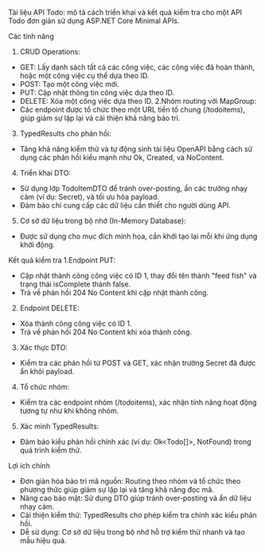 Tài liệu API Todo: mô tả cách triển khai và kết quả kiểm tra cho một API Todo đơn giản sử dụng ASP.NET Core Minimal APIs.

Các tính năng
1. CRUD Operations:
+ GET: Lấy danh sách tất cả các công việc, các công việc đã hoàn thành, hoặc một công việc cụ thể dựa theo ID.
+ POST: Tạo một công việc mới.
+ PUT: Cập nhật thông tin công việc dựa theo ID.
+ DELETE: Xóa một công việc dựa theo ID.
2.Nhóm routing với MapGroup:
+ Các endpoint được tổ chức theo một URL tiền tố chung (/todoitems), giúp giảm sự lặp lại và cải thiện khả năng bảo trì.
3. TypedResults cho phản hồi:
+ Tăng khả năng kiểm thử và tự động sinh tài liệu OpenAPI bằng cách sử dụng các phản hồi kiểu mạnh như Ok<T>, Created, và NoContent.
4. Triển khai DTO:
+ Sử dụng lớp TodoItemDTO để tránh over-posting, ẩn các trường nhạy cảm (ví dụ: Secret), và tối ưu hóa payload.
+ Đảm bảo chỉ cung cấp các dữ liệu cần thiết cho người dùng API.
5. Cơ sở dữ liệu trong bộ nhớ (In-Memory Database):
+ Được sử dụng cho mục đích minh họa, cần khởi tạo lại mỗi khi ứng dụng khởi động.

Kết quả kiểm tra
1.Endpoint PUT:
+ Cập nhật thành công công việc có ID 1, thay đổi tên thành "feed fish" và trạng thái isComplete thành false.
+ Trả về phản hồi 204 No Content khi cập nhật thành công.
2. Endpoint DELETE:
+ Xóa thành công công việc có ID 1.
+ Trả về phản hồi 204 No Content khi xóa thành công.
3. Xác thực DTO:
+ Kiểm tra các phản hồi từ POST và GET, xác nhận trường Secret đã được ẩn khỏi payload.
4. Tổ chức nhóm:
+ Kiểm tra các endpoint nhóm (/todoitems), xác nhận tính năng hoạt động tương tự như khi không nhóm.
5. Xác minh TypedResults:
+ Đảm bảo kiểu phản hồi chính xác (ví dụ: Ok<Todo[]>, NotFound) trong quá trình kiểm thử.

Lợi ích chính
+ Đơn giản hóa bảo trì mã nguồn: Routing theo nhóm và tổ chức theo phương thức giúp giảm sự lặp lại và tăng khả năng đọc mã.
+ Nâng cao bảo mật: Sử dụng DTO giúp tránh over-posting và ẩn dữ liệu nhạy cảm.
+ Cải thiện kiểm thử: TypedResults cho phép kiểm tra chính xác kiểu phản hồi.
+ Dễ sử dụng: Cơ sở dữ liệu trong bộ nhớ hỗ trợ kiểm thử nhanh và tạo mẫu hiệu quả.
